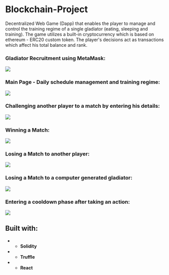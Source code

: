 # Blockchain-Project
Decentralized Web Game (Dapp) that enables the player to manage and control the training regime of a single gladiator (eating, sleeping and training). The game utilizes a built-in cryptocurrency which is based on ethereum - ERC20 custom token. The player's decisions act as transactions which affect his total balance and rank.

### Gladiator Recruitment using MetaMask:
<img src="Screens/Recruitment.png?raw=true" >

### Main Page - Daily schedule management and training regime:
<img src="Screens/MainPage.png?raw=true" >

### Challenging another player to a match by entering his details:
<img src="Screens/ChallengePlayer.png?raw=true" >

### Winning a Match:
<img src="Screens/Win.png?raw=true" >

### Losing a Match to another player:
<img src="Screens/Defeat.png?raw=true" >

### Losing a Match to a computer generated gladiator:
<img src="Screens/AiWins.png?raw=true" >

### Entering a cooldown phase after taking an action:
<img src="Screens/RestingCD.png?raw=true" >

## Built with:
* * **Solidity**
* * **Truffle**
* * **React**

